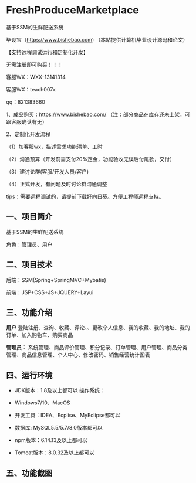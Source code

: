 # FreshProduceMarketplace
 基于SSM的生鲜配送系统

毕设宝（https://www.bishebao.com) （本站提供计算机毕业设计源码和论文）

【支持远程调试运行和定制化开发】

无需注册即可购买！！！

客服WX：WXX-13141314

客服WX：teach007x

qq：821383660


1、成品购买：https://www.bishebao.com/ （注：部分商品在库存还未上架，可跟客服确认有无）

2、定制化开发流程

（1）加客服wx，描述需求功能清单、工时

（2）沟通预算（开发前需支付20%定金，功能验收无误后付尾款，交付）

（3）建讨论群(客服/开发人员/客户)

（4）正式开发，有问题及时讨论群沟通调整

tips：需要远程调试的，请提前下载好向日葵。方便工程师远程支持。

<h2>一、项目简介</h2>
基于SSM的生鲜配送系统

角色：管理员、用户
<h2>二、项目技术</h2>
<p class="md-end-block md-p md-focus"><span class="md-plain md-expand">后端：SSM(Spring+SpringMVC+Mybatis)</span></p>
<p class="md-end-block md-p"><span class="md-plain">前端：JSP+CSS+JS+JQUERY+Layui</span></p>

<h2>三、功能介绍</h2>
<div class="markdown-heading" dir="auto">

<strong>用户</strong>
登陆注册、查询、收藏、评论、、更改个人信息、我的收藏、我的地址、我的订单、加入购物车、购买商品

<strong>管理员：</strong>
系统管理、商品评价管理、积分记录、订单管理、用户管理、商品分类管理、商品信息管理、个人中心、修改密码、销售经营统计图表

</div>
<h2>四、运行环境</h2>
<ul dir="auto">
 	<li>
<p dir="auto">JDK版本：1.8及以上都可以 操作系统：</p>
</li>
 	<li>
<p dir="auto">Windows7/10、MacOS</p>
</li>
 	<li>
<p dir="auto">开发工具：IDEA、Ecplise、MyEclipse都可以</p>
</li>
 	<li>
<p dir="auto">数据库: MySQL5.5/5.7/8.0版本都可以</p>
</li>
 	<li>
<p dir="auto">npm版本：6.14.13及以上都可以</p>
</li>
 	<li>
<p dir="auto">Tomcat版本：8.0.32及以上都可以</p>
</li>
</ul>
<h2>五、功能截图</h2>
<img class="aligncenter size-full wp-image" src="https://www.bishebao.com/wp-content/uploads/2024/08/基于ssm+jsp的生鲜商城/result/image_3_1.png" alt="" />
<img class="aligncenter size-full wp-image" src="https://www.bishebao.com/wp-content/uploads/2024/08/基于ssm+jsp的生鲜商城/result/image_4_2.png" alt="" />
<img class="aligncenter size-full wp-image" src="https://www.bishebao.com/wp-content/uploads/2024/08/基于ssm+jsp的生鲜商城/result/image_5_3.png" alt="" />
<img class="aligncenter size-full wp-image" src="https://www.bishebao.com/wp-content/uploads/2024/08/基于ssm+jsp的生鲜商城/result/image_6_4.png" alt="" />
<img class="aligncenter size-full wp-image" src="https://www.bishebao.com/wp-content/uploads/2024/08/基于ssm+jsp的生鲜商城/result/image_7_5.png" alt="" />
<img class="aligncenter size-full wp-image" src="https://www.bishebao.com/wp-content/uploads/2024/08/基于ssm+jsp的生鲜商城/result/image_8_6.png" alt="" />
<img class="aligncenter size-full wp-image" src="https://www.bishebao.com/wp-content/uploads/2024/08/基于ssm+jsp的生鲜商城/result/image_9_7.png" alt="" />